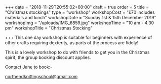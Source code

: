 +++
date = "2018-11-29T20:55:02+00:00"
draft = true
order = 5
title = "Christmas stockings"
type = "workshop"
workshopCost = "£70 includes materials and lunch"
workshopDate = "Sunday 1st & 15th December 2019"
workshopImg = "/uploads/IMG_6859.jpg"
workshopTime = "10 am - 4.30 pm"
workshopTitle = "Christmas Stocking"

+++
This one day workshop is suitable for beginners with experience of other crafts requiring dexterity, as parts of the process are fiddly!

This is a lovely workshop to do with friends to get you in the Christmas spirit, the group booking discount applies.

Contact Jane to book:-

northendknittingschool@gmail.com